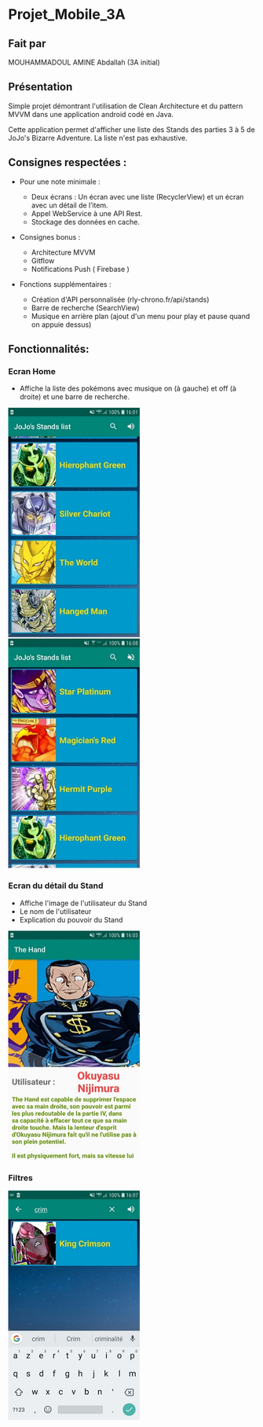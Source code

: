# Projet_Mobile_3A
## Fait par
MOUHAMMADOUL AMINE Abdallah
(3A initial)

## Présentation

Simple projet démontrant l'utilisation de Clean Architecture et du pattern MVVM dans une application android codé en Java.

Cette application permet d'afficher une liste des Stands des parties 3 à 5 de JoJo's Bizarre Adventure. La liste n'est pas exhaustive.


## Consignes respectées :

- Pour une note minimale :

	- Deux écrans : Un écran avec une liste (RecyclerView) et un écran avec un détail de l’item.
	- Appel WebService à une API Rest.
	- Stockage des données en cache.

- Consignes bonus : 

	- Architecture MVVM
	- Gitflow
	- Notifications Push ( Firebase )

- Fonctions supplémentaires :
	
	- Création d'API personnalisée (rly-chrono.fr/api/stands)
	- Barre de recherche (SearchView)
	- Musique en arrière plan (ajout d'un menu pour play et pause quand on appuie dessus)
	


## Fonctionnalités: 

### Ecran Home 

- Affiche la liste des pokémons avec musique on (à gauche) et off (à droite) et une barre de recherche.

<img src="readme_images/liste_volume_on.jpg" width="268" height="467" alt="liste stands">        <img src="readme_images/liste_volume_off.jpg" width="268" height="467" alt="liste stands"> 

### Ecran du détail du Stand

- Affiche l'image de l'utilisateur du Stand
- Le nom de l'utilisateur
- Explication du pouvoir du Stand

<img src="readme_images/ecran_details.jpg" width="268" height="467" alt="détails stands">

### Filtres 

<img src="readme_images/barre_recherche.jpg" width="268" height="467" alt="Search View">



